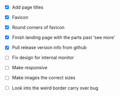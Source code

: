 - [x] Add page titles
- [x] Favicon
- [x] Round corners of favicon
- [x] Finish landing page with the parts past 'see more'
- [x] Pull release version info from github
- [ ] Fix design for internal monitor
- [ ] Make responsive
- [ ] Make images the correct sizes
- [ ] Look into the weird border carry over bug

